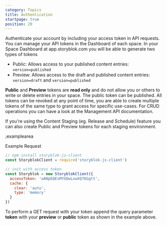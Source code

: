```yaml
---
category: Topics
title: Authentication
startpage: true
position: 20
---
```


Authenticate your account by including your access token in API requests. You can manage your API tokens in the Dashboard of each space. In your Space Dashboard at app.storyblok.com you will be able to generate two types of tokens

- Public: Allows access to your published content entries: `version=published` 
- Preview: Allows access to the draft and published content entries:  `version=draft` and `version=published`

**Public** and **Preview** tokens are **read only** and do not allow you or others to write or delete entries in your space. The public token can be published. All tokens can be revoked at any point of time, you are able to create multiple tokens of the same type to grant access for specific use-cases. For CRUD operations you can have a look at the Management API documentation.

If you're using the Content Staging (eg. Release and Schedule) feature you can also create Public and Preview tokens for each staging environment.

;examplearea

Example Request

<div v-show="$store.state.technology == 'javascript'">

```javascript
// npm install storyblok-js-client
const StoryblokClient = require('storyblok-js-client')

// init with access token
const Storyblok = new StoryblokClient({
  accessToken: 'wANpEQEsMYGOwLxwXQ76Ggtt',
  cache: {
    clear: 'auto',
    type: 'memory'
  }
})
```

</div> 

<RequestExample url="https://api.storyblok.com/v1/cdn/stories?token=wANpEQEsMYGOwLxwXQ76Ggtt"></RequestExample>

To perform a GET request with your token append the query parameter **token** with your **preview** or **public** token as shown in the example above.